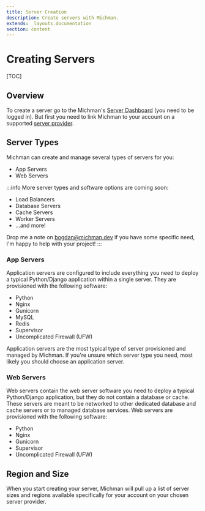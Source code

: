 ```yaml
---
title: Server Creation
description: Create servers with Michman.
extends: _layouts.documentation
section: content
---
```


# Creating Servers

[TOC]

## Overview

To create a server go to the Michman's [Server Dashboard][servers] (you need to be logged in).
But first you need to link Michman to your account on a supported [server provider][docs-providers].



## Server Types

Michman can create and manage several types of servers for you:

- App Servers
- Web Servers

:::info
More server types and software options are coming soon:

- Load Balancers
- Database Servers
- Cache Servers
- Worker Servers
- ...and more!

Drop me a note on bogdan@michman.dev if you have some specific need,
I'm happy to help with your project!
:::

### App Servers

Application servers are configured to include everything you need to deploy a typical Python/Django application
within a single server. They are provisioned with the following software:

- Python
- Nginx
- Gunicorn
- MySQL
- Redis
- Supervisor
- Uncomplicated Firewall (UFW)

Application servers are the most typical type of server provisioned and managed by Michman.
If you're unsure which server type you need, most likely you should choose an application server.

### Web Servers

Web servers contain the web server software you need to deploy a typical Python/Django application,
but they do not contain a database or cache.
These servers are meant to be networked to other dedicated database and cache servers or to managed database services.
Web servers are provisioned with the following software:

- Python
- Nginx
- Gunicorn
- Supervisor
- Uncomplicated Firewall (UFW)



## Region and Size

When you start creating your server, Michman will pull up a list of server sizes and regions available specifically
for your account on your chosen server provider.



[servers]: https://michman.dev/servers "Michman Server Dashboard"
[docs-providers]: /servers/providers "Michman Docs Server Providers"
